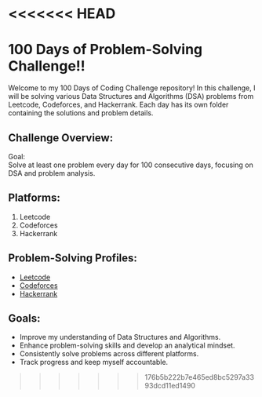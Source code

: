 <<<<<<< HEAD
=======
# 100 Days of Problem-Solving Challenge!!

Welcome to my 100 Days of Coding Challenge repository! In this challenge, I will be solving various Data Structures and Algorithms (DSA) problems from Leetcode, Codeforces, and Hackerrank. Each day has its own folder containing the solutions and problem details.

## Challenge Overview:
Goal: <br>
Solve at least one problem every day for 100 consecutive days, focusing on DSA and problem analysis.

## Platforms:
1. Leetcode<br>
2. Codeforces <br>
3. Hackerrank <be>

## Problem-Solving Profiles:
- [Leetcode](https://leetcode.com/u/sultana04/)
- [Codeforces](https://codeforces.com/profile/rajiyasultana)
- [Hackerrank](https://www.hackerrank.com/profile/rssumu04)

## Goals:
- Improve my understanding of Data Structures and Algorithms.
- Enhance problem-solving skills and develop an analytical mindset.
- Consistently solve problems across different platforms.
- Track progress and keep myself accountable.

>>>>>>> 176b5b222b7e465ed8bc5297a3393dcd11ed1490
